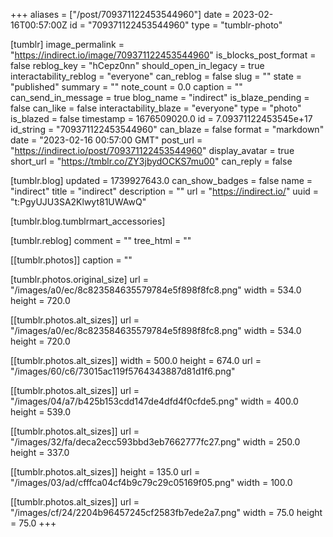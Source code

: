 +++
aliases = ["/post/709371122453544960"]
date = 2023-02-16T00:57:00Z
id = "709371122453544960"
type = "tumblr-photo"

[tumblr]
image_permalink = "https://indirect.io/image/709371122453544960"
is_blocks_post_format = false
reblog_key = "hCepz0nn"
should_open_in_legacy = true
interactability_reblog = "everyone"
can_reblog = false
slug = ""
state = "published"
summary = ""
note_count = 0.0
caption = ""
can_send_in_message = true
blog_name = "indirect"
is_blaze_pending = false
can_like = false
interactability_blaze = "everyone"
type = "photo"
is_blazed = false
timestamp = 1676509020.0
id = 7.09371122453545e+17
id_string = "709371122453544960"
can_blaze = false
format = "markdown"
date = "2023-02-16 00:57:00 GMT"
post_url = "https://indirect.io/post/709371122453544960"
display_avatar = true
short_url = "https://tmblr.co/ZY3jbydOCKS7mu00"
can_reply = false

[tumblr.blog]
updated = 1739927643.0
can_show_badges = false
name = "indirect"
title = "indirect"
description = ""
url = "https://indirect.io/"
uuid = "t:PgyUJU3SA2Klwyt81UWAwQ"

[tumblr.blog.tumblrmart_accessories]

[tumblr.reblog]
comment = ""
tree_html = ""

[[tumblr.photos]]
caption = ""

[tumblr.photos.original_size]
url = "/images/a0/ec/8c823584635579784e5f898f8fc8.png"
width = 534.0
height = 720.0

[[tumblr.photos.alt_sizes]]
url = "/images/a0/ec/8c823584635579784e5f898f8fc8.png"
width = 534.0
height = 720.0

[[tumblr.photos.alt_sizes]]
width = 500.0
height = 674.0
url = "/images/60/c6/73015ac119f5764343887d81d1f6.png"

[[tumblr.photos.alt_sizes]]
url = "/images/04/a7/b425b153cdd147de4dfd4f0cfde5.png"
width = 400.0
height = 539.0

[[tumblr.photos.alt_sizes]]
url = "/images/32/fa/deca2ecc593bbd3eb7662777fc27.png"
width = 250.0
height = 337.0

[[tumblr.photos.alt_sizes]]
height = 135.0
url = "/images/03/ad/cfffca04cf4b9c79c29c05169f05.png"
width = 100.0

[[tumblr.photos.alt_sizes]]
url = "/images/cf/24/2204b96457245cf2583fb7ede2a7.png"
width = 75.0
height = 75.0
+++
